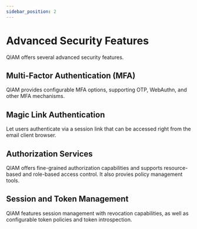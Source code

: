 ```yaml
---
sidebar_position: 2
---
```


# Advanced Security Features
QIAM offers several advanced security features.

## Multi-Factor Authentication (MFA)
QIAM provides configurable MFA options, supporting OTP, WebAuthn, and other MFA mechanisms.

## Magic Link Authentication
Let users authenticate via a session link that can be accessed right from the email client browser.

## Authorization Services 
QIAM offers fine-grained authorization capabilities and supports resource-based and role-based access control. It also provies policy management tools.

## Session and Token Management
QIAM features session management with revocation capabilities, as well as configurable token policies and token introspection.